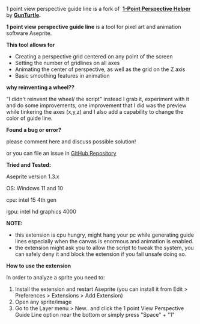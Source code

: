 1 point view perspective guide line is a fork of  [**1-Point Perspective Helper**](https://gunturtle.itch.io/perspective-helper) by **[GunTurtle](https://gunturtle.itch.io/).**

**1 point view perspective guide line** is a tool for pixel art and animation software Aseprite.

**This tool allows for**

*   Creating a perspective grid centered on any point of the screen
*   Setting the number of gridlines on all axes
*   Animating the center of perspective, as well as the grid on the Z axis
*   Basic smoothing features in animation

**why reinventing a wheel??**

"I didn't reinvent the wheel/ the script" instead I grab it, experiment with it and do some improvements, one improvement that I did was the preview while tinkering the axes (x,y,z) and I also add a capability to change the color of guide line.

**Found a bug or error?**

please comment here and discuss possible solution!

or you can file an issue in [GitHub Repository](https://github.com/STICKnoLOGIC/1-Point-View-Perspective-Guide-Line/issues)

  

**Tried and Tested:**

Aseprite version 1.3.x

OS: Windows 11 and 10

cpu: intel 15 4th gen

igpu: intel hd graphics 4000

**NOTE:**

*   this extension is cpu hungry, might hang your pc while generating guide lines especially when the canvas is enormous and animation is enabled.
*   the extension might ask you to allow the script to tweak the system, you can safely deny it and block the extension if you fail unsafe doing so.

  

**How to use the extension**  

In order to analyze a sprite you need to:

1.  Install the extension and restart Aseprite (you can install it from Edit > Preferences > Extensions > Add Extension)
2.  Open any sprite/image
3.  Go to the Layer menu > New.. and click the 1 point View Perspective Guide Line option near the bottom or simply press "Space" + "1"